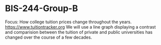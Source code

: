 # BIS-244-Group-B
Focus: How college tuition prices change throughout the years.
https://www.tuitiontracker.org
We will use a line graph displaying a contrast and comparision between the tuition of private and public universities has changed over the course of a few decades. 
